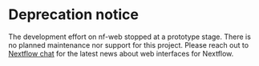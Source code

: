 # Deprecation notice

The development effort on nf-web stopped at a prototype stage. 
There is no planned maintenance nor support for this project. 
Please reach out to [Nextflow chat](https://gitter.im/nextflow-io/nextflow/) for the latest news about web interfaces for Nextflow.
